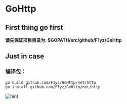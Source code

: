 # GoHttp

## First thing go first
**请先保证项目目录为: $GOPATH/src/github/F1yz/GoHttp**

## Just in case

### 编译包：

```
go build github.com/F1yz/GoHttp/net/http
go install github.com/F1yz/GoHttp/net/http
```

![hint](http://leecode.info/hint.png)